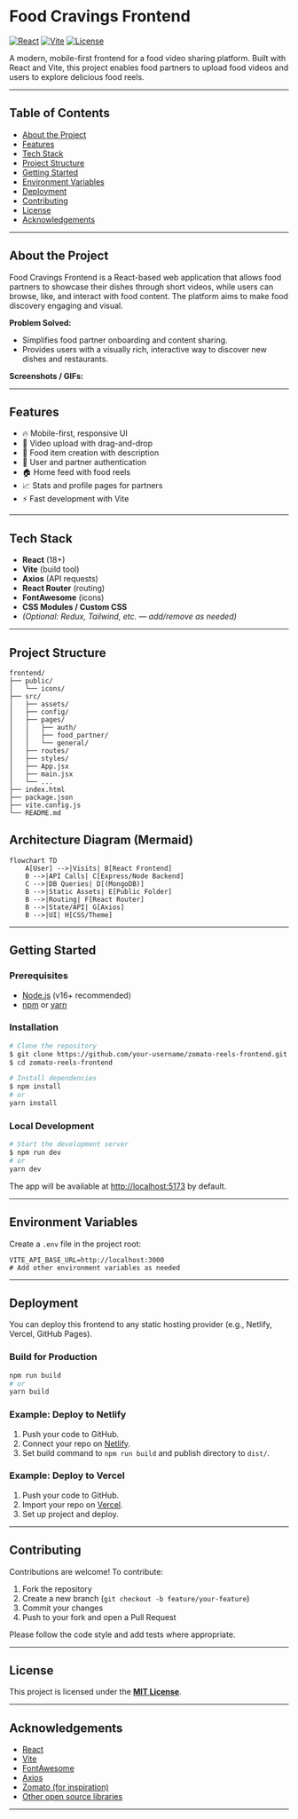 # Food Cravings Frontend

[![React](https://img.shields.io/badge/React-18%2B-blue?logo=react)](https://reactjs.org/) [![Vite](https://img.shields.io/badge/Vite-4%2B-646CFF?logo=vite)](https://vitejs.dev/) [![License](https://img.shields.io/badge/license-MIT-green)](./LICENSE)

A modern, mobile-first frontend for a food video sharing platform. Built with React and Vite, this project enables food partners to upload food videos and users to explore delicious food reels.

---

## Table of Contents
- [About the Project](#about-the-project)
- [Features](#features)
- [Tech Stack](#tech-stack)
- [Project Structure](#project-structure)
- [Getting Started](#getting-started)
- [Environment Variables](#environment-variables)
- [Deployment](#deployment)
- [Contributing](#contributing)
- [License](#license)
- [Acknowledgements](#acknowledgements)

---

## About the Project

Food Cravings Frontend is a React-based web application that allows food partners to showcase their dishes through short videos, while users can browse, like, and interact with food content. The platform aims to make food discovery engaging and visual.

**Problem Solved:**
- Simplifies food partner onboarding and content sharing.
- Provides users with a visually rich, interactive way to discover new dishes and restaurants.

**Screenshots / GIFs:**
<!--
![Home Page Screenshot](./screenshots/home.png)
![Upload Flow GIF](./screenshots/upload.gif)
-->

---

## Features
- 🔥 Mobile-first, responsive UI
- 🎥 Video upload with drag-and-drop
- 📝 Food item creation with description
- 👤 User and partner authentication
- 🏠 Home feed with food reels
- 📈 Stats and profile pages for partners
- ⚡ Fast development with Vite

---

## Tech Stack
- **React** (18+)
- **Vite** (build tool)
- **Axios** (API requests)
- **React Router** (routing)
- **FontAwesome** (icons)
- **CSS Modules / Custom CSS**
- *(Optional: Redux, Tailwind, etc. — add/remove as needed)*

---


## Project Structure
```text
frontend/
├── public/
│   └── icons/
├── src/
│   ├── assets/
│   ├── config/
│   ├── pages/
│   │   ├── auth/
│   │   ├── food_partner/
│   │   └── general/
│   ├── routes/
│   ├── styles/
│   ├── App.jsx
│   ├── main.jsx
│   └── ...
├── index.html
├── package.json
├── vite.config.js
└── README.md
```

## Architecture Diagram (Mermaid)

```mermaid
flowchart TD
	A[User] -->|Visits| B[React Frontend]
	B -->|API Calls| C[Express/Node Backend]
	C -->|DB Queries| D[(MongoDB)]
	B -->|Static Assets| E[Public Folder]
	B -->|Routing| F[React Router]
	B -->|State/API| G[Axios]
	B -->|UI| H[CSS/Theme]
```

---

## Getting Started

### Prerequisites
- [Node.js](https://nodejs.org/) (v16+ recommended)
- [npm](https://www.npmjs.com/) or [yarn](https://yarnpkg.com/)

### Installation
```bash
# Clone the repository
$ git clone https://github.com/your-username/zomato-reels-frontend.git
$ cd zomato-reels-frontend

# Install dependencies
$ npm install
# or
yarn install
```

### Local Development
```bash
# Start the development server
$ npm run dev
# or
yarn dev
```

The app will be available at [http://localhost:5173](http://localhost:5173) by default.

---

## Environment Variables
Create a `.env` file in the project root:
```env
VITE_API_BASE_URL=http://localhost:3000
# Add other environment variables as needed
```

---

## Deployment

You can deploy this frontend to any static hosting provider (e.g., Netlify, Vercel, GitHub Pages).

### Build for Production
```bash
npm run build
# or
yarn build
```

### Example: Deploy to Netlify
1. Push your code to GitHub.
2. Connect your repo on [Netlify](https://netlify.com/).
3. Set build command to `npm run build` and publish directory to `dist/`.

### Example: Deploy to Vercel
1. Push your code to GitHub.
2. Import your repo on [Vercel](https://vercel.com/).
3. Set up project and deploy.

---

## Contributing

Contributions are welcome! To contribute:
1. Fork the repository
2. Create a new branch (`git checkout -b feature/your-feature`)
3. Commit your changes
4. Push to your fork and open a Pull Request

Please follow the code style and add tests where appropriate.

---

## License

This project is licensed under the **[MIT License](./LICENSE)**.

---

## Acknowledgements
- [React](https://reactjs.org/)
- [Vite](https://vitejs.dev/)
- [FontAwesome](https://fontawesome.com/)
- [Axios](https://axios-http.com/)
- [Zomato (for inspiration)](https://zomato.com/)
- [Other open source libraries](#)

---
